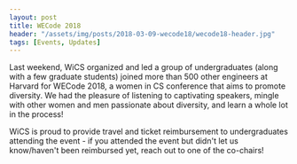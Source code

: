 ```yaml
---
layout: post
title: WECode 2018
header: "/assets/img/posts/2018-03-09-wecode18/wecode18-header.jpg"
tags: [Events, Updates]
---
```

Last weekend, WiCS organized and led a group of undergraduates (along with a few graduate students) joined more than 500 other engineers at Harvard for WECode 2018, a women in CS conference that aims to promote diversity. We had the pleasure of listening to captivating speakers, mingle with other women and men passionate about diversity, and learn a whole lot in the process! 

WiCS is proud to provide travel and ticket reimbursement to undergraduates attending the event - if you attended the event but didn't let us know/haven't been reimbursed yet, reach out to one of the co-chairs! 